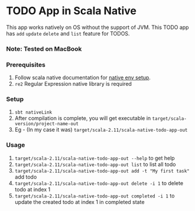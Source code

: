 # TODO App in  Scala Native
This app works natively on OS without the support of JVM. This TODO app has `add` `update` `delete` and `list` 
feature for TODOS.
### Note: Tested on MacBook

### Prerequisites
1. Follow scala native documentation for [native env setup](https://scala-native.readthedocs.io/en/v0.3.9-docs/user/setup.html). 
2. `re2` Regular Expression native library is required

### Setup
1. `sbt nativeLink`
2. After compilation is complete, you will get executable in  `target/scala-version/project-name-out`
3. Eg - (In my case it was) `target/scala-2.11/scala-native-todo-app-out`

### Usage
1. `target/scala-2.11/scala-native-todo-app-out --help` to get help
2. `target/scala-2.11/scala-native-todo-app-out list` to list all todo
3. `target/scala-2.11/scala-native-todo-app-out add -t "My first task"` add todo
4. `target/scala-2.11/scala-native-todo-app-out delete -i 1` to delete todo at index 1
4. `target/scala-2.11/scala-native-todo-app-out completed -i 1` to update the created  todo at index 1 in completed state
